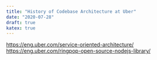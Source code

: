 ```yaml
---
title: "History of Codebase Architecture at Uber"
date: "2020-07-28"
draft: true
katex: true
---
```


https://eng.uber.com/service-oriented-architecture/
https://eng.uber.com/ringpop-open-source-nodejs-library/
